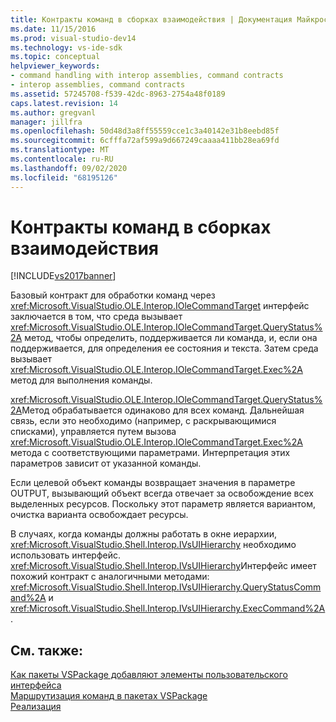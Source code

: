 ```yaml
---
title: Контракты команд в сборках взаимодействия | Документация Майкрософт
ms.date: 11/15/2016
ms.prod: visual-studio-dev14
ms.technology: vs-ide-sdk
ms.topic: conceptual
helpviewer_keywords:
- command handling with interop assemblies, command contracts
- interop assemblies, command contracts
ms.assetid: 57245708-f539-42dc-8963-2754a48f0189
caps.latest.revision: 14
ms.author: gregvanl
manager: jillfra
ms.openlocfilehash: 50d48d3a8ff55559cce1c3a40142e31b8eebd85f
ms.sourcegitcommit: 6cfffa72af599a9d667249caaaa411bb28ea69fd
ms.translationtype: MT
ms.contentlocale: ru-RU
ms.lasthandoff: 09/02/2020
ms.locfileid: "68195126"
---
```

# <a name="command-contracts-in-interop-assemblies"></a>Контракты команд в сборках взаимодействия
[!INCLUDE[vs2017banner](../../includes/vs2017banner.md)]

Базовый контракт для обработки команд через <xref:Microsoft.VisualStudio.OLE.Interop.IOleCommandTarget> интерфейс заключается в том, что среда вызывает <xref:Microsoft.VisualStudio.OLE.Interop.IOleCommandTarget.QueryStatus%2A> метод, чтобы определить, поддерживается ли команда, и, если она поддерживается, для определения ее состояния и текста. Затем среда вызывает <xref:Microsoft.VisualStudio.OLE.Interop.IOleCommandTarget.Exec%2A> метод для выполнения команды.  
  
 <xref:Microsoft.VisualStudio.OLE.Interop.IOleCommandTarget.QueryStatus%2A>Метод обрабатывается одинаково для всех команд. Дальнейшая связь, если это необходимо (например, с раскрывающимися списками), управляется путем вызова <xref:Microsoft.VisualStudio.OLE.Interop.IOleCommandTarget.Exec%2A> метода с соответствующими параметрами. Интерпретация этих параметров зависит от указанной команды.  
  
 Если целевой объект команды возвращает значения в параметре OUTPUT, вызывающий объект всегда отвечает за освобождение всех выделенных ресурсов. Поскольку этот параметр является вариантом, очистка варианта освобождает ресурсы.  
  
 В случаях, когда команды должны работать в окне иерархии, <xref:Microsoft.VisualStudio.Shell.Interop.IVsUIHierarchy> необходимо использовать интерфейс. <xref:Microsoft.VisualStudio.Shell.Interop.IVsUIHierarchy>Интерфейс имеет похожий контракт с аналогичными методами: <xref:Microsoft.VisualStudio.Shell.Interop.IVsUIHierarchy.QueryStatusCommand%2A> и <xref:Microsoft.VisualStudio.Shell.Interop.IVsUIHierarchy.ExecCommand%2A> .  
  
## <a name="see-also"></a>См. также:  
 [Как пакеты VSPackage добавляют элементы пользовательского интерфейса](../../extensibility/internals/how-vspackages-add-user-interface-elements.md)   
 [Маршрутизация команд в пакетах VSPackage](../../extensibility/internals/command-routing-in-vspackages.md)   
 [Реализация](../../extensibility/internals/command-implementation.md)
